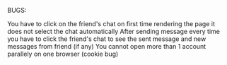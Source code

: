 BUGS:

You have to click on the friend's chat on first time rendering the page it does not select the chat automatically
After sending message every time you have to click the friend's chat to see the sent message and new messages from friend (if any)
You cannot open more than 1 account parallely on one browser (cookie bug)
